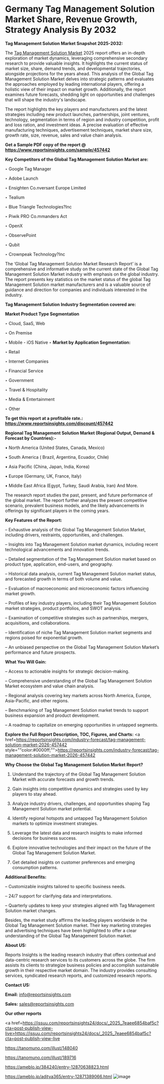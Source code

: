 # Germany Tag Management Solution Market Share, Revenue Growth, Strategy Analysis By 2032

<strong>Tag Management Solution Market Snapshot 2025-2032:</strong>

The <a href=https://www.reportsinsights.com/sample/457442>Tag Management Solution Market</a> 2025 report offers an in-depth exploration of market dynamics, leveraging comprehensive secondary research to provide valuable insights. It highlights the current status of market size, share, demand trends, and developmental trajectories, alongside projections for the years ahead. This analysis of the Global Tag Management Solution Market delves into strategic patterns and evaluates the approaches employed by leading international players, offering a holistic view of their impact on market growth. Additionally, the report examines future forecasts, shedding light on opportunities and challenges that will shape the industry's landscape.

The report highlights the key players and manufacturers and the latest strategies including new product launches, partnerships, joint ventures, technology, segmentation in terms of region and industry competition, profit and loss ration, and investment ideas. A precise evaluation of effective manufacturing techniques, advertisement techniques, market share size, growth rate, size, revenue, sales and value chain analysis.

<strong>Get a Sample PDF copy of the report @ <a href=https://www.reportsinsights.com/sample/457442 style=color:#0000ff;>https://www.reportsinsights.com/sample/457442</a></strong>

<strong>Key Competitors of the Global Tag Management Solution Market are:</strong>

‣ Google Tag Manager

‣ Adobe Launch

‣ Ensighten
 Co.nversant Europe Limited

‣ Tealium

‣ Blue Triangle Technologies?Inc

‣ Piwik PRO
 Co.mmanders Act

‣ OpenX

‣ ObservePoint

‣ Qubit

‣ Crownpeak Technology?Inc

The ‘Global Tag Management Solution Market Research Report’ is a comprehensive and informative study on the current state of the Global Tag Management Solution Market industry with emphasis on the global industry. The report presents key statistics on the market status of the global Tag Management Solution market manufacturers and is a valuable source of guidance and direction for companies and individuals interested in the industry.

<strong>Tag Management Solution Industry Segmentation covered are:</strong>

<strong>Market Product Type Segmentation</strong>

‣ Cloud, SaaS, Web

‣ On Premise

‣ Mobile - iOS Native
‣ 
<strong>Market by Application Segmentation:</strong>

‣ Retail

‣ Internet Companies

‣ Financial Service

‣ Government

‣ Travel & Hospitality

‣ Media & Entertainment

‣ Other

<strong>To get this report at a profitable rate.: <a href=https://www.reportsinsights.com/discount/457442 style=color:#0000ff;>https://www.reportsinsights.com/discount/457442</a></strong>

<strong>Regional Tag Management Solution Market (Regional Output, Demand &amp; Forecast by Countries):-</strong>

• North America (United States, Canada, Mexico)

• South America ( Brazil, Argentina, Ecuador, Chile)

• Asia Pacific (China, Japan, India, Korea)

• Europe (Germany, UK, France, Italy)

• Middle East Africa (Egypt, Turkey, Saudi Arabia, Iran) And More.

The research report studies the past, present, and future performance of the global market. The report further analyzes the present competitive scenario, prevalent business models, and the likely advancements in offerings by significant players in the coming years.

<strong>Key Features of the Report:</strong>

– Exhaustive analysis of the Global Tag Management Solution Market, including drivers, restraints, opportunities, and challenges.

– Insights into Tag Management Solution market dynamics, including recent technological advancements and innovation trends.

– Detailed segmentation of the Tag Management Solution market based on product type, application, end-users, and geography.

– Historical data analysis, current Tag Management Solution market status, and forecasted growth in terms of both volume and value.

– Evaluation of macroeconomic and microeconomic factors influencing market growth.

– Profiles of key industry players, including their Tag Management Solution market strategies, product portfolios, and SWOT analysis.

– Examination of competitive strategies such as partnerships, mergers, acquisitions, and collaborations.

– Identification of niche Tag Management Solution market segments and regions poised for exponential growth.

– An unbiased perspective on the Global Tag Management Solution Market’s performance and future prospects.

<strong>What You Will Gain:</strong>

– Access to actionable insights for strategic decision-making.

– Comprehensive understanding of the Global Tag Management Solution Market ecosystem and value chain analysis.

– Regional analysis covering key markets across North America, Europe, Asia-Pacific, and other regions.

– Benchmarking of Tag Management Solution market trends to support business expansion and product development.

– A roadmap to capitalize on emerging opportunities in untapped segments.

<strong>Explore the Full Report Description, TOC, Figures, and Charts:</strong>
<a href=https://reportsinsights.com/industry-forecast/tag-management-solution-market-2026-457442 style=""color:#0000ff;"">https://reportsinsights.com/industry-forecast/tag-management-solution-market-2026-457442</a>

<strong>Why Choose the Global Tag Management Solution Market Report?</strong>

1. Understand the trajectory of the Global Tag Management Solution Market with accurate forecasts and growth trends.

2. Gain insights into competitive dynamics and strategies used by key players to stay ahead.

3. Analyze industry drivers, challenges, and opportunities shaping Tag Management Solution market potential.

4. Identify regional hotspots and untapped Tag Management Solution markets to optimize investment strategies.

5. Leverage the latest data and research insights to make informed decisions for business success.

6. Explore innovative technologies and their impact on the future of the Global Tag Management Solution Market.

7. Get detailed insights on customer preferences and emerging consumption patterns.

<strong>Additional Benefits:</strong>

– Customizable insights tailored to specific business needs.

– 24/7 support for clarifying data and interpretations.

– Quarterly updates to keep your strategies aligned with Tag Management Solution market changes.

Besides, the market study affirms the leading players worldwide in the Global Tag Management Solution market. Their key marketing strategies and advertising techniques have been highlighted to offer a clear understanding of the Global Tag Management Solution market.

<strong><strong>About US</strong>:</strong>

Reports Insights is the leading research industry that offers contextual and data-centric research services to its customers across the globe. The firm assists its clients to strategize business policies and accomplish sustainable growth in their respective market domain. The industry provides consulting services, syndicated research reports, and customized research reports.

<strong>Contact US:</strong>

<p class=><b>Email:</b> <a href=mailto:info@reportsinsights.com>info@reportsinsights.com</a></p>
<p class=><b>Sales:</b> <a href=mailto:sales@reportsinsights.com>sales@reportsinsights.com</a></p>

<strong>Our other reports</strong>

<a href=https://issuu.com/reportsinsights24/docs/_2025_7eaee6854baf5c?cta=post-publish-view-live>https://issuu.com/reportsinsights24/docs/_2025_7eaee6854baf5c?cta=post-publish-view-live</a>

<a href=https://tanomuno.com/illust/148040>https://tanomuno.com/illust/148040</a>

<a href=https://tanomuno.com/illust/189716>https://tanomuno.com/illust/189716</a>

<a href=https://ameblo.jp/384240/entry-12870638823.html>https://ameblo.jp/384240/entry-12870638823.html</a>

<a href=https://ameblo.jp/aditya365/entry-12871389066.html>https://ameblo.jp/aditya365/entry-12871389066.html</a>
![image](https://github.com/user-attachments/assets/ce623af3-a02d-420a-85cf-79b0dbd3e7eb)
